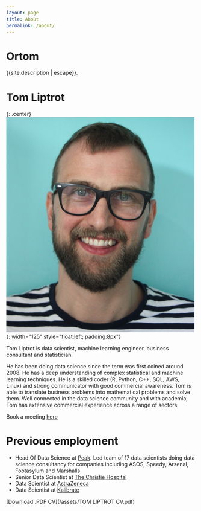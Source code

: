 ```yaml
---
layout: page
title: About
permalink: /about/
---
```


# Ortom

 {{site.description | escape}}.

# Tom Liptrot

{: .center}
![Tom Liptrot](/assets/images/tomliptrot.JPG){: width="125"  style="float:left; padding:8px"}

Tom Liptrot is data scientist, machine learning engineer, business consultant and statistician.

He has been doing data science since the term was first coined around 2008. He has a deep understanding of complex statistical and machine learning
techniques. He is a skilled coder (R, Python, C++, SQL, AWS, Linux) and strong communicator with good
commercial awareness. Tom is able to translate business problems into mathematical problems and solve
them. Well connected in the data science community and with academia, Tom has extensive commercial
experience across a range of sectors.

Book a meeting [here](calendly.com/ortom/60min)


# Previous employment
- Head Of Data Science at [Peak](www.peak.ai). Led team of 17 data scientists doing data science consultancy for companies including ASOS, Speedy, Arsenal, Footasylum and Marshalls
- Senior Data Scientist at [The Christie Hospital](https://www.christie.nhs.uk/)
- Data Scientist at [AstraZeneca](https://www.astrazeneca.co.uk/)
- Data Scientist at [Kalibrate](https://www.kalibrate.com/)

[Download .PDF CV](/assets/TOM LIPTROT CV.pdf)
<br>
<br>

<div class="just-comments" data-apikey="6594015a-feeb-4c74-b3e3-31629308721d"></div>
<script async src="https://just-comments.com/w.js"></script>
